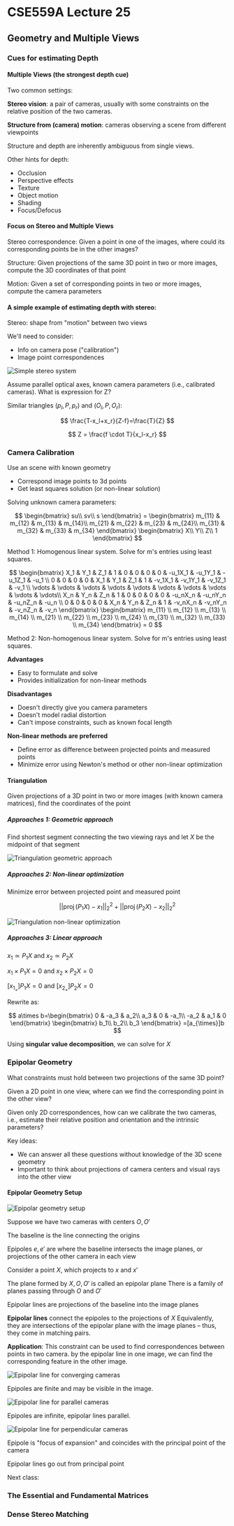 # CSE559A Lecture 25

## Geometry and Multiple Views

### Cues for estimating Depth

#### Multiple Views (the strongest depth cue)

Two common settings:

**Stereo vision**: a pair of cameras, usually with some constraints on the relative position of the two cameras.

**Structure from (camera) motion**: cameras observing a scene from different viewpoints

Structure and depth are inherently ambiguous from single views.

Other hints for depth:

- Occlusion
- Perspective effects
- Texture
- Object motion
- Shading
- Focus/Defocus

#### Focus on Stereo and Multiple Views

Stereo correspondence: Given a point in one of the images, where could its corresponding points be in the other images?

Structure: Given projections of the same 3D point in two or more images, compute the 3D coordinates of that point

Motion: Given a set of corresponding points in two or more images, compute the camera parameters

#### A simple example of estimating depth with stereo:

Stereo: shape from "motion" between two views

We'll need to consider:

- Info on camera pose ("calibration")
- Image point correspondences

![Simple stereo system](https://notenextra.trance-0.com/CSE559A/Simple_stereo_system.png)

Assume parallel optical axes, known camera parameters (i.e., calibrated cameras).  What is expression for Z?

Similar triangles $(p_l, P, p_r)$ and $(O_l, P, O_r)$:

$$
\frac{T-x_l+x_r}{Z-f}=\frac{T}{Z}
$$

$$
Z = \frac{f \cdot T}{x_l-x_r}
$$

### Camera Calibration

Use an scene with known geometry

- Correspond image points to 3d points
- Get least squares solution (or non-linear solution)

Solving unknown camera parameters:

$$
\begin{bmatrix}
su\\
sv\\
s
\end{bmatrix}
= \begin{bmatrix}
m_{11} & m_{12} & m_{13} & m_{14}\\
m_{21} & m_{22} & m_{23} & m_{24}\\
m_{31} & m_{32} & m_{33} & m_{34}
\end{bmatrix}
\begin{bmatrix}
X\\
Y\\
Z\\
1
\end{bmatrix}
$$

Method 1: Homogenous linear system. Solve for m's entries using least squares.

$$
\begin{bmatrix} 
X_1 & Y_1 & Z_1 & 1 & 0 & 0 & 0 & 0 & -u_1X_1 & -u_1Y_1 & -u_1Z_1 & -u_1 \\
0 & 0 & 0 & 0 & X_1 & Y_1 & Z_1 & 1 & -v_1X_1 & -v_1Y_1 & -v_1Z_1 & -v_1 \\
\vdots & \vdots & \vdots & \vdots & \vdots & \vdots & \vdots & \vdots & \vdots & \vdots\\
X_n & Y_n & Z_n & 1 & 0 & 0 & 0 & 0 & -u_nX_n & -u_nY_n & -u_nZ_n & -u_n \\
0 & 0 & 0 & 0 & X_n & Y_n & Z_n & 1 & -v_nX_n & -v_nY_n & -v_nZ_n & -v_n
\end{bmatrix}
\begin{bmatrix} m_{11} \\ m_{12} \\ m_{13} \\ m_{14} \\ m_{21} \\ m_{22} \\ m_{23} \\ m_{24} \\ m_{31} \\ m_{32} \\ m_{33} \\ m_{34} \end{bmatrix} = 0
$$

Method 2: Non-homogenous linear system. Solve for m's entries using least squares.

**Advantages**

- Easy to formulate and solve
- Provides initialization for non-linear methods

**Disadvantages**

- Doesn't directly give you camera parameters
- Doesn't model radial distortion
- Can't impose constraints, such as known focal length

**Non-linear methods are preferred**

- Define error as difference between projected points and measured points
- Minimize error using Newton's method or other non-linear optimization

#### Triangulation

Given projections of a 3D point in two or more images (with known camera matrices), find the coordinates of the point

##### Approaches 1: Geometric approach

Find shortest segment connecting the two viewing rays and let $X$ be the midpoint of that segment

![Triangulation geometric approach](https://notenextra.trance-0.com/CSE559A/Triangulation_geometric_approach.png)

##### Approaches 2: Non-linear optimization

Minimize error between projected point and measured point

$$
||\operatorname{proj}(P_1 X) - x_1||_2^2 + ||\operatorname{proj}(P_2 X) - x_2||_2^2
$$

![Triangulation non-linear optimization](https://notenextra.trance-0.com/CSE559A/Triangulation_non_linear_optimization.png)

##### Approaches 3: Linear approach

$x_1\simeq P_1X$ and $x_2\simeq P_2X$

$x_1\times P_1X = 0$ and $x_2\times P_2X = 0$

$[x_{1_{\times}}]P_1X = 0$ and $[x_{2_{\times}}]P_2X = 0$

Rewrite as:

$$
a\times b=\begin{bmatrix}
0 & -a_3 & a_2\\
a_3 & 0 & -a_1\\
-a_2 & a_1 & 0
\end{bmatrix}
\begin{bmatrix}
b_1\\
b_2\\
b_3
\end{bmatrix}
=[a_{\times}]b
$$

Using **singular value decomposition**, we can solve for $X$

### Epipolar Geometry

What constraints must hold between two projections of the same 3D point?

Given a 2D point in one view, where can we find the corresponding point in the other view?

Given only 2D correspondences, how can we calibrate the two cameras, i.e., estimate their relative position and orientation and the intrinsic parameters?

Key ideas:

- We can answer all these questions without knowledge of the 3D scene geometry
- Important to think about projections of camera centers and visual rays into the other view

#### Epipolar Geometry Setup

![Epipolar geometry setup](https://notenextra.trance-0.com/CSE559A/Epipolar_geometry_setup.png)

Suppose we have two cameras with centers $O,O'$

The baseline is the line connecting the origins

Epipoles $e,e'$ are where the baseline intersects the image planes, or projections of the other camera in each view

Consider a point $X$, which projects to $x$ and $x'$

The plane formed by $X,O,O'$ is called an epipolar plane
There is a family of planes passing through $O$ and $O'$

Epipolar lines are projections of the baseline into the image planes

**Epipolar lines** connect the epipoles to the projections of $X$
Equivalently, they are intersections of the epipolar plane with the image planes – thus, they come in matching pairs.

**Application**: This constraint can be used to find correspondences between points in two camera. by the epipolar line in one image, we can find the corresponding feature in the other image.

![Epipolar line for converging cameras](https://notenextra.trance-0.com/CSE559A/Epipolar_line_for_converging_cameras.png)

Epipoles are finite and may be visible in the image.

![Epipolar line for parallel cameras](https://notenextra.trance-0.com/CSE559A/Epipolar_line_for_parallel_cameras.png)

Epipoles are infinite, epipolar lines parallel.

![Epipolar line for perpendicular cameras](https://notenextra.trance-0.com/CSE559A/Epipolar_line_for_perpendicular_cameras.png)

Epipole is "focus of expansion" and coincides with the principal point of the camera

Epipolar lines go out from principal point

Next class:

### The Essential and Fundamental Matrices

### Dense Stereo Matching


